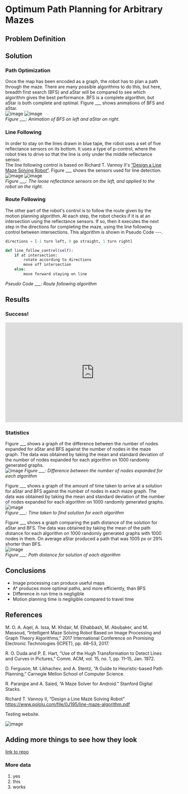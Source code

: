 # Optimum Path Planning for Arbitrary Mazes

## Problem Definition

## Solution

### Path Optimization
Once the map has been encoded as a graph, the robot has to plan a path through
the maze.  There are many possible algorithms to do this, but here, breadth
first search (BFS) and aStar will be compared to see which algorithm gives the
best performance.  BFS is a complete algorithm, but aStar is both complete and
optimal.  Figure ___ shows animations of BFS and aStar.  
![image](/Presentation/bfs.gif)
![image](/Presentation/astar.gif)  
*Figure ___: Animation of BFS on left and aStar on right.*

### Line Following
In order to stay on the lines drawn in blue tape, the robot uses a set of five
reflectance sensors on its bottom.  It uses a type of p-control, where the robot
tries to drive so that the line is only under the middle reflectance sensor.  
The line following control is based on Richard T. Vannoy II's [“Design a Line Maze Solving Robot”](https://www.pololu.com/file/0J195/line-maze-algorithm.pdf).  Figure ___
shows the sensors used for line detection.  
![image](/Presentation/sensors.png)
![image](/Presentation/reflectance.png)  
*Figure ___: The loose reflectance sensors on the left, and applied to the robot
on the right.*

### Route Following
The other part of the robot's control is to follow the route given by the motion
planning algorithm.  At each step, the robot checks if it is at an intersection
using the reflectance sensors.  If so, then it executes the next step in the
directions for completing the maze, using the line following control between
intersections.  This algorithm is shown in Pseudo Code ---.  

```python
directions = [-1 turn left, 0 go straight, 1 turn right]

def line_follow_control(self):
	if at intersection:
		rotate according to directions
		move off intersection
	else:
		move forward staying on line
```  
*Pseudo Code ___: Route following algorithm*
## Results

### Success!  
<iframe width="560" height="315" src="https://drive.google.com/open?id=1pcBH6b0eSH8b0hWmrWPS9H6eVNmzyZ7X" frameborder="0" allow="autoplay; encrypted-media" allowfullscreen></iframe>  

### Statistics
Figure ___ shows a graph of the difference between the number of nodes expanded
for aStar and BFS against the number of nodes in the maze graph.  The data was
obtained by taking the mean and standard deviation of the number of nodes
expanded for each algorithm on 1000 randomly generated graphs.  
![image](/Presentation/NodeComparison.png)
*Figure ___: Difference between the number of nodes expanded for each algorithm*

Figure ___ shows a graph of the amount of time taken to arrive at a solution for
aStar and BFS against the number of nodes in each maze graph.  The data was
obtained by taking the mean and standard deviation of the number of nodes
expanded for each algorithm on 1000 randomly generated graphs.  
![image](/Presentation/AlgorithmSpeedComparison.png)  
*Figure ___: Time taken to find solution for each algorithm*

Figure ___ shows a graph comparing the path distance of the solution for aStar
and BFS.  The data was obtained by taking the mean of the path distance for each
algorithm on 1000 randomly generated graphs with 1000 nodes in them.  On average
aStar produced a path that was 1005 px or 29% shorter than BFS.  
![image](/Presentation/pathDist.png)  
*Figure ___: Path distance for solution of each algorithm*

## Conclusions

* Image processing can produce useful maps
* A* produces more optimal paths, and more efficiently, than BFS
* Difference in run time is negligible
* Motion planning time is negligible compared to travel time


## References

M. O. A. Aqel, A. Issa, M. Khdair, M. Elhabbash, M. Abubaker, and M. Massoud, “Intelligent Maze Solving Robot Based on Image Processing and Graph Theory Algorithms,” 2017 International Conference on Promising Electronic Technologies (ICPET), pp. 48–53, 2017.

R. O. Duda and P. E. Hart, “Use of the Hugh Transformation to Detect Lines and Curves in Pictures,” Comm. ACM, vol. 15, no. 1, pp. 11–15, Jan. 1972.

D. Ferguson, M. Likhachev, and A. Stentz, “A Guide to Heuristic-based Path Planning,” Carnegie Mellon School of Computer Science.

R. Paranjpe and A. Saied, “A Maze Solver for Android.” Stanford Digital Stacks.

Richard T. Vannoy II, “Design a Line Maze Solving Robot” https://www.pololu.com/file/0J195/line-maze-algorithm.pdf

Testing website.

![image](/maze_photos/cycles.jpg)

## Adding more things to see how they look

[link to repo](https://github.com/simonlimon/E160-Final-Project)

### More data

1. yes
2. this
3. works
